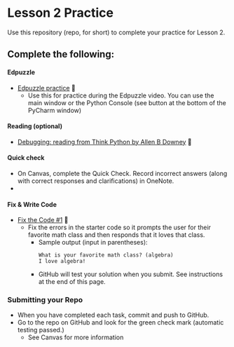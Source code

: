 # Lesson 2 Practice

Use this repository (repo, for short) to complete your practice for Lesson 2.

## Complete the following:
#### Edpuzzle
* [Edpuzzle practice](edpuzzle_practice.py) 🥉
  * Use this for practice during the Edpuzzle video. You can use the main window or the Python Console (see button at the bottom of the PyCharm window)

#### Reading (optional) 
* [Debugging: reading from Think Python by Allen B Downey](https://www.greenteapress.com/thinkpython/html/thinkpython021.html#:~:text=1%20Syntax%20errors%20are%20produced%20by%20Python%20when,messages%20but%20doesn%E2%80%99t%20do%20the%20right%20thing.%20) 🥇

#### Quick check
* On Canvas, complete the Quick Check. Record incorrect answers (along with correct responses and clarifications) in OneNote.
* 
#### Fix & Write Code  
* [Fix the Code #1](fix_code_1.py) 🥉
  * Fix the errors in the starter code so it prompts the user for their favorite math class and then responds that it loves that class. 
    * Sample output (input in parentheses): 
      ```
      What is your favorite math class? (algebra)
      I love algebra!
      ```
    * GitHub will test your solution when you submit. See instructions at the end of this page.
### Submitting your Repo
* When you have completed each task, commit and push to GitHub. 
* Go to the repo on GitHub and look for the green check mark (automatic testing passed.)
  * See Canvas for more information
  

